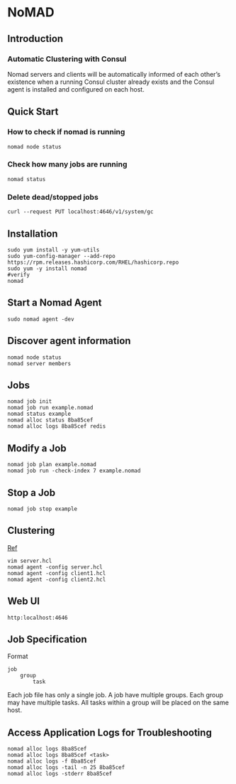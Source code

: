 # NoMAD
## Introduction
### Automatic Clustering with Consul
Nomad servers and clients will be automatically informed of each other’s existence when a running Consul cluster already exists and the Consul agent is installed and configured on each host.


## Quick Start
### How to check if nomad is running
`nomad node status`
### Check how many jobs are running
`nomad status`
### Delete dead/stopped jobs
`curl --request PUT localhost:4646/v1/system/gc`

## Installation
```
sudo yum install -y yum-utils
sudo yum-config-manager --add-repo https://rpm.releases.hashicorp.com/RHEL/hashicorp.repo
sudo yum -y install nomad
#verify
nomad
```

## Start a Nomad Agent
```
sudo nomad agent -dev
```

## Discover agent information
```
nomad node status
nomad server members
```

## Jobs
```
nomad job init
nomad job run example.nomad
nomad status example
nomad alloc status 8ba85cef
nomad alloc logs 8ba85cef redis
```

## Modify a Job
```
nomad job plan example.nomad
nomad job run -check-index 7 example.nomad
```

## Stop a Job
```
nomad job stop example
```

## Clustering
[Ref](https://learn.hashicorp.com/nomad/getting-started/cluster)
```
vim server.hcl
nomad agent -config server.hcl
nomad agent -config client1.hcl
nomad agent -config client2.hcl
```

## Web UI
`http:localhost:4646`

## Job Specification
Format
```
job
    group
        task
```
Each job file has only a single job.
A job have multiple groups.
Each group may have multiple tasks.
All tasks within a group will be placed on the same host.

## Access Application Logs for Troubleshooting
```
nomad alloc logs 8ba85cef
nomad alloc logs 8ba85cef <task>
nomad alloc logs -f 8ba85cef
nomad alloc logs -tail -n 25 8ba85cef
nomad alloc logs -stderr 8ba85cef
```